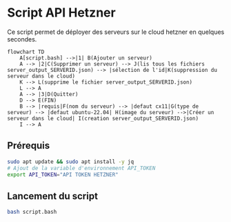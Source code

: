 # Script API Hetzner

Ce script permet de déployer des serveurs sur le cloud hetzner en quelques secondes.

```mermaid
flowchart TD
    A[script.bash] -->|1| B(Ajouter un serveur)
    A --> |2|C(Supprimer un serveur) --> J(lis tous les fichiers server_output_SERVERID.json) --> |sélection de l'id|K(suppression du serveur dans le cloud) 
    K --> L(supprime le fichier server_output_SERVERID.json)
    L --> A
    A --> |3|D(Quitter)
    D --> E(FIN)
    B --> |requis|F(nom du serveur) --> |defaut cx11|G(type de serveur) --> |defaut ubuntu-22.04| H(image du serveur) -->|Créer un serveur dans le cloud| I(creation server_output_SERVERID.json)
    I --> A
```
## Prérequis

```bash
sudo apt update && sudo apt install -y jq
# Ajout de la variable d'environnement API_TOKEN
export API_TOKEN="API TOKEN HETZNER"
```

## Lancement du script

```bash
bash script.bash
```

